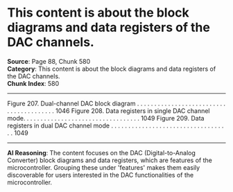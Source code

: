# This content is about the block diagrams and data registers of the DAC channels.

**Source**: Page 88, Chunk 580  
**Category**: This content is about the block diagrams and data registers of the DAC channels.  
**Chunk Index**: 580

---

Figure 207. Dual-channel DAC block diagram . . . . . . . . . . . . . . . . . . . . . . . . . . . . . . . . . . . . . . . . 1046
Figure 208. Data registers in single DAC channel mode. . . . . . . . . . . . . . . . . . . . . . . . . . . . . . . . . . 1049
Figure 209. Data registers in dual DAC channel mode . . . . . . . . . . . . . . . . . . . . . . . . . . . . . . . . . . . 1049

---

**AI Reasoning**: The content focuses on the DAC (Digital-to-Analog Converter) block diagrams and data registers, which are features of the microcontroller. Grouping these under 'features' makes them easily discoverable for users interested in the DAC functionalities of the microcontroller.
